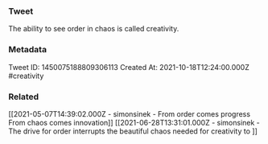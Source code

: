 ### Tweet
The ability to see order in chaos is called creativity.

### Metadata
Tweet ID: 1450075188809306113
Created At: 2021-10-18T12:24:00.000Z
#creativity

### Related
[[2021-05-07T14:39:02.000Z - simonsinek - From order comes progress From chaos comes innovation]]
[[2021-06-28T13:31:01.000Z - simonsinek - The drive for order interrupts the beautiful chaos needed for creativity to ]]



